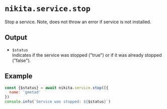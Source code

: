 
# `nikita.service.stop`

Stop a service.
Note, does not throw an error if service is not installed.

## Output

* `$status`   
  Indicates if the service was stopped ("true") or if it was already stopped 
  ("false").

## Example

```js
const {$status} = await nikita.service.stop([{
  name: 'gmetad'
})
console.info(`Service was stopped: ${$status}`)
```
